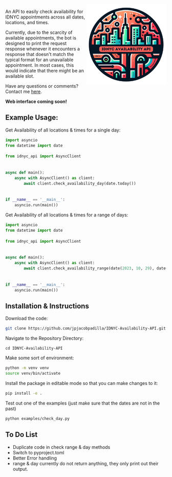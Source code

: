 <img align="right" width="250" height="250" src="idnyc-logo.png">

An API to easily check availability for IDNYC appointments across all dates, locations, and times.

Currently, due to the scarcity of available appointments, the bot is designed to print the request response whenever it encounters a response that doesn't match the typical format for an unavailable appointment. In most cases, this would indicate that there might be an available slot.

Have any questions or comments? Contact me [here](https://jacobpadilla.com/contact).

**Web interface coming soon!**

## Example Usage:

Get Availability of all locations & times for a single day:
```python
import asyncio
from datetime import date

from idnyc_api import AsyncClient


async def main():
    async with AsyncClient() as client:
        await client.check_availability_day(date.today())


if __name__ == '__main__':
    asyncio.run(main())
```

Get Availability of all locations & times for a range of days:
```python
import asyncio
from datetime import date

from idnyc_api import AsyncClient


async def main():
    async with AsyncClient() as client:
        await client.check_availability_range(date(2023, 10, 29), date(2023, 11, 1))


if __name__ == '__main__':
    asyncio.run(main())
```

## Installation & Instructions

Download the code:
```bash
git clone https://github.com/jpjacobpadilla/IDNYC-Availability-API.git
```

Navigate to the Repository Directory:
```
cd IDNYC-Availability-API
```

Make some sort of environment:
```bash
python -m venv venv
source venv/bin/activate
```

Install the package in editable mode so that you can make changes to it:
```bash
pip install -e .
```

Test out one of the examples (just make sure that the dates are not in the past)
```bash
python examples/check_day.py 
```

## To Do List
- Duplicate code in check range & day methods
- Switch to pyproject.toml
- Better Error handling
- range & day currently do not return anything, they only print out their output.
